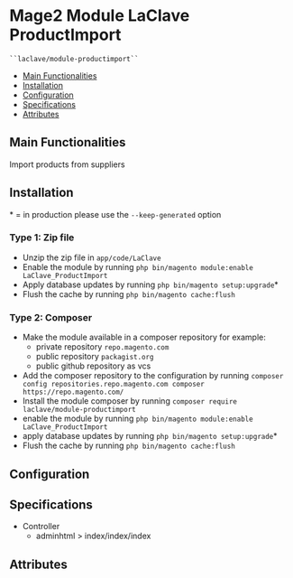 # Mage2 Module LaClave ProductImport

    ``laclave/module-productimport``

 - [Main Functionalities](#markdown-header-main-functionalities)
 - [Installation](#markdown-header-installation)
 - [Configuration](#markdown-header-configuration)
 - [Specifications](#markdown-header-specifications)
 - [Attributes](#markdown-header-attributes)


## Main Functionalities
Import products from suppliers

## Installation
\* = in production please use the `--keep-generated` option

### Type 1: Zip file

 - Unzip the zip file in `app/code/LaClave`
 - Enable the module by running `php bin/magento module:enable LaClave_ProductImport`
 - Apply database updates by running `php bin/magento setup:upgrade`\*
 - Flush the cache by running `php bin/magento cache:flush`

### Type 2: Composer

 - Make the module available in a composer repository for example:
    - private repository `repo.magento.com`
    - public repository `packagist.org`
    - public github repository as vcs
 - Add the composer repository to the configuration by running `composer config repositories.repo.magento.com composer https://repo.magento.com/`
 - Install the module composer by running `composer require laclave/module-productimport`
 - enable the module by running `php bin/magento module:enable LaClave_ProductImport`
 - apply database updates by running `php bin/magento setup:upgrade`\*
 - Flush the cache by running `php bin/magento cache:flush`


## Configuration




## Specifications

 - Controller
	- adminhtml > index/index/index


## Attributes



